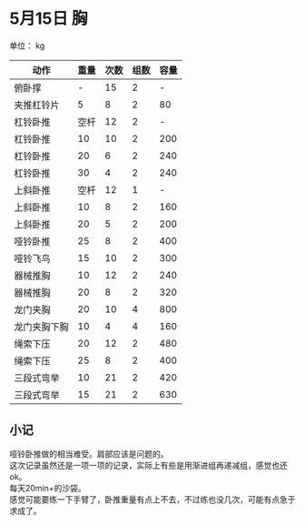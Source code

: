 # 5月15日 胸
单位： kg  

| 动作 | 重量 | 次数 | 组数 | 容量 |
| ----- | ----- | ----- | ----- | ----- |
| 俯卧撑 | - | 15 | 2 | - |
| 夹推杠铃片 | 5 | 8 | 2 | 80 |
| 杠铃卧推 | 空杆 | 12 | 2 | - |
| 杠铃卧推 | 10 | 10 | 2 | 200 |
| 杠铃卧推 | 20 | 6 | 2 | 240 |
| 杠铃卧推 | 30 | 4 | 2 | 240 |
| 上斜卧推 | 空杆 | 12 | 1 | - |
| 上斜卧推 | 10 | 8 | 2 | 160 |
| 上斜卧推 | 20 | 5 | 2 | 200 |
| 哑铃卧推 | 25 | 8 | 2 | 400 |
| 哑铃飞鸟 | 15 | 10 | 2 | 300 |
| 器械推胸 | 10 | 12 | 2 | 240 |
| 器械推胸 | 20 | 8 | 2 | 320 |
| 龙门夹胸 | 20 | 10 | 4 | 800 |
| 龙门夹胸下胸 | 10 | 4 | 4 | 160 |
| 绳索下压 | 20 | 12 | 2 | 480 |
| 绳索下压 | 25 | 8 | 2 | 400 |
| 三段式弯举 | 10 | 21 | 2 | 420 |
| 三段式弯举 | 15 | 21 | 2 | 630 |

## 小记
哑铃卧推做的相当难受。肩部应该是问题的。  
这次记录虽然还是一项一项的记录，实际上有些是用渐进组再递减组，感觉也还ok。  
每天20min+的沙袋。  
感觉可能要练一下手臂了，卧推重量有点上不去，不过练也没几次，可能有点急于求成了。
